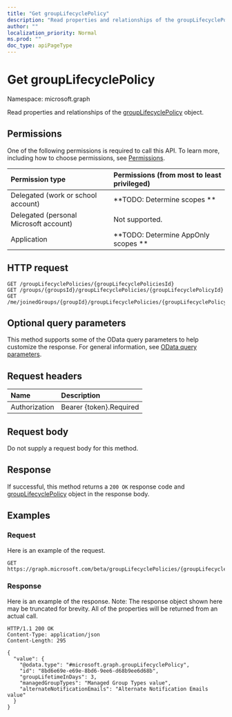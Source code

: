 ```yaml
---
title: "Get groupLifecyclePolicy"
description: "Read properties and relationships of the groupLifecyclePolicy object."
author: ""
localization_priority: Normal
ms.prod: ""
doc_type: apiPageType
---
```


# Get groupLifecyclePolicy

Namespace: microsoft.graph

Read properties and relationships of the [groupLifecyclePolicy](../resources/grouplifecyclepolicy.md) object.

## Permissions
One of the following permissions is required to call this API. To learn more, including how to choose permissions, see [Permissions](/concepts/permissions-reference.md).

|Permission type|Permissions (from most to least privileged)|
|:---|:---|
|Delegated (work or school account)|**TODO: Determine scopes **|
|Delegated (personal Microsoft account)|Not supported.|
|Application|**TODO: Determine AppOnly scopes **|

## HTTP request
<!-- {
  "blockType": "ignored"
}
-->
``` http
GET /groupLifecyclePolicies/{groupLifecyclePoliciesId}
GET /groups/{groupsId}/groupLifecyclePolicies/{groupLifecyclePolicyId}
GET /me/joinedGroups/{groupId}/groupLifecyclePolicies/{groupLifecyclePolicyId}
```

## Optional query parameters
This method supports some of the OData query parameters to help customize the response. For general information, see [OData query parameters](/graph/query-parameters).

## Request headers
|Name|Description|
|:---|:---|
|Authorization|Bearer {token}.Required|

## Request body
Do not supply a request body for this method.

## Response
If successful, this method returns a `200 OK` response code and [groupLifecyclePolicy](../resources/grouplifecyclepolicy.md) object in the response body.

## Examples

### Request
Here is an example of the request.
<!-- {
  "blockType": "request",
  "name": "get_grouplifecyclepolicy"
}
-->
``` http
GET https://graph.microsoft.com/beta/groupLifecyclePolicies/{groupLifecyclePoliciesId}
```

### Response
Here is an example of the response. Note: The response object shown here may be truncated for brevity. All of the properties will be returned from an actual call.
<!-- {
  "blockType": "response",
  "truncated": true,
  "@odata.type": "microsoft.graph.groupLifecyclePolicy"
}
-->
``` http
HTTP/1.1 200 OK
Content-Type: application/json
Content-Length: 295

{
  "value": {
    "@odata.type": "#microsoft.graph.groupLifecyclePolicy",
    "id": "8bd6e69e-e69e-8bd6-9ee6-d68b9ee6d68b",
    "groupLifetimeInDays": 3,
    "managedGroupTypes": "Managed Group Types value",
    "alternateNotificationEmails": "Alternate Notification Emails value"
  }
}
```

